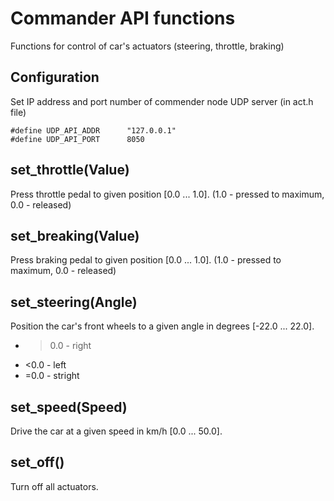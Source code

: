 
# Commander API functions

Functions for control of car's actuators (steering, throttle, braking)


## Configuration

Set IP address and port number of commender node UDP server (in act.h file)

```
#define UDP_API_ADDR      "127.0.0.1"
#define UDP_API_PORT      8050
```


## set_throttle(Value)

Press throttle pedal to given position [0.0 ... 1.0].
(1.0 - pressed to maximum, 0.0 - released)


## set_breaking(Value)

Press braking pedal to given position [0.0 ... 1.0].
(1.0 - pressed to maximum, 0.0 - released)


## set_steering(Angle)

Position the car's front wheels to a given angle in degrees [-22.0 ... 22.0].
  - >0.0 - right
  - <0.0 - left
  - =0.0 - stright


## set_speed(Speed)

Drive the car at a given speed in km/h [0.0 ... 50.0].


## set_off()

Turn off all actuators.



